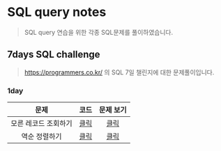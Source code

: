# SQL query notes
> SQL query 연습을 위한 각종 SQL문제를 풀이하였습니다. 


## 7days SQL challenge
> https://programmers.co.kr/ 의 SQL 7일 챌린지에 대한 문제풀이입니다.

### 1day
문제 | 코드 | 문제 보기
:---: | :---: | :---:
모른 레코드 조회하기 | [클릭](7days_SQL_challenge/1day/모든_레코드_조회하기.sql) | [클릭](https://programmers.co.kr/learn/courses/30/lessons/59034)
역순 정렬하기| [클릭](7days_SQL_challenge/1day/역순_정렬하기.sql) | [클릭](https://programmers.co.kr/learn/courses/30/lessons/59035)


